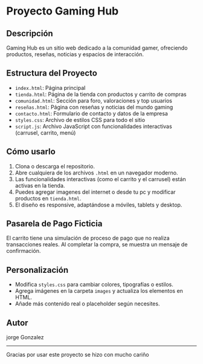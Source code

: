 # Proyecto Gaming Hub

## Descripción
Gaming Hub es un sitio web dedicado a la comunidad gamer, ofreciendo productos, reseñas, noticias y espacios de interacción.

## Estructura del Proyecto
- `index.html`: Página principal
- `tienda.html`: Página de la tienda con productos y carrito de compras
- `comunidad.html`: Sección para foro, valoraciones y top usuarios
- `reseñas.html`: Página con reseñas y noticias del mundo gaming
- `contacto.html`: Formulario de contacto y datos de la empresa
- `styles.css`: Archivo de estilos CSS para todo el sitio
- `script.js`: Archivo JavaScript con funcionalidades interactivas (carrusel, carrito, menú)

## Cómo usarlo
1. Clona o descarga el repositorio.
2. Abre cualquiera de los archivos `.html` en un navegador moderno.
3. Las funcionalidades interactivas (como el carrito y el carrusel) están activas en la tienda.
4. Puedes agregar imagenes del internet o desde tu pc y modificar productos en `tienda.html`.
5. El diseño es responsive, adaptándose a móviles, tablets y desktop.

## Pasarela de Pago Ficticia
El carrito tiene una simulación de proceso de pago que no realiza transacciones reales. Al completar la compra, se muestra un mensaje de confirmación.

## Personalización
- Modifica `styles.css` para cambiar colores, tipografías o estilos.
- Agrega imágenes en la carpeta `images` y actualiza los elementos en HTML.
- Añade más contenido real o placeholder según necesites.

## Autor
jorge Gonzalez


---

Gracias por usar este proyecto se hizo con mucho cariño
